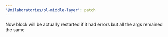 ```yaml
---
'@milaboratories/pl-middle-layer': patch
---
```


Now block will be actually restarted if it had errors but all the args remained the same
